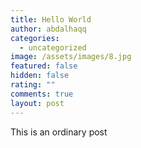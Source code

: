 ```yaml
---
title: Hello World
author: abdalhaqq
categories:
  - uncategorized
image: /assets/images/8.jpg
featured: false
hidden: false
rating: ""
comments: true
layout: post
---
```

This is an ordinary post